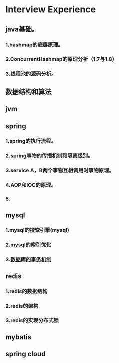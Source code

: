 # Interview Experience
## java基础。
### 1.hashmap的底层原理。
### 2.ConcurrentHashmap的原理分析（1.7与1.8）

### 3.线程池的源码分析。

## 数据结构和算法

## jvm

## spring

### 1.spring的执行流程。
### 2.spring事物的传播机制和隔离级别。
### 3.service A，B两个事物互相调用时事物原理。
### 4.AOP和IOC的原理。
### 5.

## mysql
### 1.mysql的搜索引擎(mysql)
### 2.[mysql的索引优化](mysql)
### 3.[数据库的事务机制](www.baidu.com)

## redis
### 1.redis的数据结构
### 2.redis的架构
### 3.redis的实现分布式锁

## mybatis

## spring cloud
##
